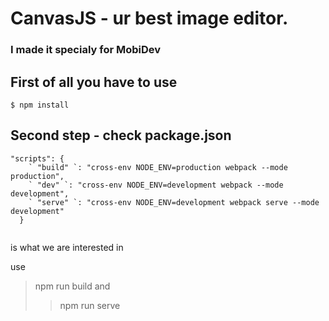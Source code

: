 # CanvasJS - ur best image editor.
### I made it specialy for MobiDev

## First of all you have to use

```
$ npm install
```
## Second step - check package.json

```
"scripts": {
    ` "build" `: "cross-env NODE_ENV=production webpack --mode production",
    ` "dev" `: "cross-env NODE_ENV=development webpack --mode development",
    ` "serve" `: "cross-env NODE_ENV=development webpack serve --mode development"
  }
  
```
is what we are interested in

use 
> npm run build 
and 
> > npm run serve 
